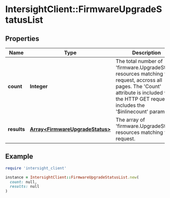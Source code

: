 # IntersightClient::FirmwareUpgradeStatusList

## Properties

| Name | Type | Description | Notes |
| ---- | ---- | ----------- | ----- |
| **count** | **Integer** | The total number of &#39;firmware.UpgradeStatus&#39; resources matching the request, accross all pages. The &#39;Count&#39; attribute is included when the HTTP GET request includes the &#39;$inlinecount&#39; parameter. | [optional] |
| **results** | [**Array&lt;FirmwareUpgradeStatus&gt;**](FirmwareUpgradeStatus.md) | The array of &#39;firmware.UpgradeStatus&#39; resources matching the request. | [optional] |

## Example

```ruby
require 'intersight_client'

instance = IntersightClient::FirmwareUpgradeStatusList.new(
  count: null,
  results: null
)
```

